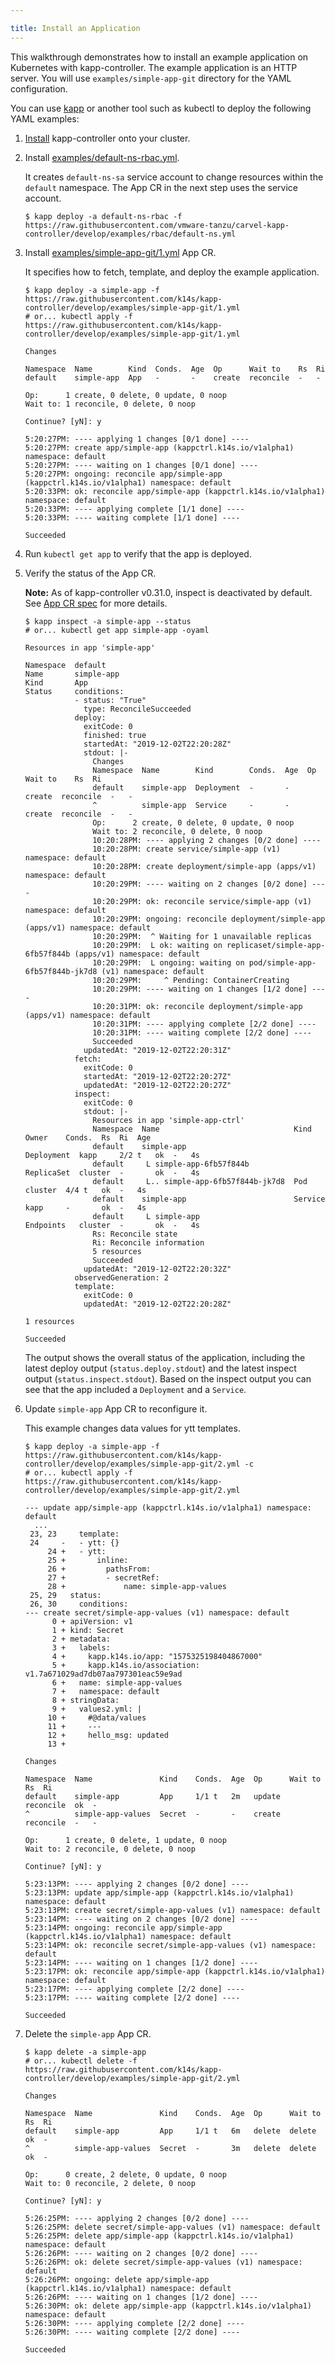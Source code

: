 ```yaml
---

title: Install an Application
---
```


This walkthrough demonstrates how to install an example application on Kubernetes with kapp-controller. The example application is an HTTP server. You will use `examples/simple-app-git` directory for the YAML configuration.

You can use [kapp](/kapp) or another tool such as kubectl to deploy the following YAML examples:

1. [Install](install.md) kapp-controller onto your cluster.

1. Install [examples/default-ns-rbac.yml](https://github.com/vmware-tanzu/carvel-kapp-controller/blob/develop/examples/rbac/default-ns.yml).

    It creates `default-ns-sa` service account to change resources within the `default` namespace. The App CR in the next step uses the service account.

    ```bash-plain
    $ kapp deploy -a default-ns-rbac -f https://raw.githubusercontent.com/vmware-tanzu/carvel-kapp-controller/develop/examples/rbac/default-ns.yml
    ```

1. Install [examples/simple-app-git/1.yml](https://github.com/vmware-tanzu/carvel-kapp-controller/blob/develop/examples/simple-app-git/1.yml) App CR.

    It specifies how to fetch, template, and deploy the example application.

    ```bash-plain
    $ kapp deploy -a simple-app -f https://raw.githubusercontent.com/k14s/kapp-controller/develop/examples/simple-app-git/1.yml
    # or... kubectl apply -f https://raw.githubusercontent.com/k14s/kapp-controller/develop/examples/simple-app-git/1.yml

    Changes

    Namespace  Name        Kind  Conds.  Age  Op      Wait to    Rs  Ri
    default    simple-app  App   -       -    create  reconcile  -   -

    Op:      1 create, 0 delete, 0 update, 0 noop
    Wait to: 1 reconcile, 0 delete, 0 noop

    Continue? [yN]: y

    5:20:27PM: ---- applying 1 changes [0/1 done] ----
    5:20:27PM: create app/simple-app (kappctrl.k14s.io/v1alpha1) namespace: default
    5:20:27PM: ---- waiting on 1 changes [0/1 done] ----
    5:20:27PM: ongoing: reconcile app/simple-app (kappctrl.k14s.io/v1alpha1) namespace: default
    5:20:33PM: ok: reconcile app/simple-app (kappctrl.k14s.io/v1alpha1) namespace: default
    5:20:33PM: ---- applying complete [1/1 done] ----
    5:20:33PM: ---- waiting complete [1/1 done] ----

    Succeeded
    ```

1. Run `kubectl get app` to verify that the app is deployed.

1. Verify the status of the App CR.

    **Note:** As of kapp-controller v0.31.0, inspect is deactivated by default. See [App CR spec](app-spec.md) for more details.

    ```bash-plain
    $ kapp inspect -a simple-app --status
    # or... kubectl get app simple-app -oyaml

    Resources in app 'simple-app'

    Namespace  default
    Name       simple-app
    Kind       App
    Status     conditions:
               - status: "True"
                 type: ReconcileSucceeded
               deploy:
                 exitCode: 0
                 finished: true
                 startedAt: "2019-12-02T22:20:28Z"
                 stdout: |-
                   Changes
                   Namespace  Name        Kind        Conds.  Age  Op      Wait to    Rs  Ri
                   default    simple-app  Deployment  -       -    create  reconcile  -   -
                   ^          simple-app  Service     -       -    create  reconcile  -   -
                   Op:      2 create, 0 delete, 0 update, 0 noop
                   Wait to: 2 reconcile, 0 delete, 0 noop
                   10:20:28PM: ---- applying 2 changes [0/2 done] ----
                   10:20:28PM: create service/simple-app (v1) namespace: default
                   10:20:28PM: create deployment/simple-app (apps/v1) namespace: default
                   10:20:29PM: ---- waiting on 2 changes [0/2 done] ----
                   10:20:29PM: ok: reconcile service/simple-app (v1) namespace: default
                   10:20:29PM: ongoing: reconcile deployment/simple-app (apps/v1) namespace: default
                   10:20:29PM:  ^ Waiting for 1 unavailable replicas
                   10:20:29PM:  L ok: waiting on replicaset/simple-app-6fb57f844b (apps/v1) namespace: default
                   10:20:29PM:  L ongoing: waiting on pod/simple-app-6fb57f844b-jk7d8 (v1) namespace: default
                   10:20:29PM:     ^ Pending: ContainerCreating
                   10:20:29PM: ---- waiting on 1 changes [1/2 done] ----
                   10:20:31PM: ok: reconcile deployment/simple-app (apps/v1) namespace: default
                   10:20:31PM: ---- applying complete [2/2 done] ----
                   10:20:31PM: ---- waiting complete [2/2 done] ----
                   Succeeded
                 updatedAt: "2019-12-02T22:20:31Z"
               fetch:
                 exitCode: 0
                 startedAt: "2019-12-02T22:20:27Z"
                 updatedAt: "2019-12-02T22:20:27Z"
               inspect:
                 exitCode: 0
                 stdout: |-
                   Resources in app 'simple-app-ctrl'
                   Namespace  Name                              Kind        Owner    Conds.  Rs  Ri  Age
                   default    simple-app                        Deployment  kapp     2/2 t   ok  -   4s
                   default     L simple-app-6fb57f844b          ReplicaSet  cluster  -       ok  -   4s
                   default     L.. simple-app-6fb57f844b-jk7d8  Pod         cluster  4/4 t   ok  -   4s
                   default    simple-app                        Service     kapp     -       ok  -   4s
                   default     L simple-app                     Endpoints   cluster  -       ok  -   4s
                   Rs: Reconcile state
                   Ri: Reconcile information
                   5 resources
                   Succeeded
                 updatedAt: "2019-12-02T22:20:32Z"
               observedGeneration: 2
               template:
                 exitCode: 0
                 updatedAt: "2019-12-02T22:20:28Z"

    1 resources

    Succeeded
    ```

    The output shows the overall status of the application, including the latest deploy output (`status.deploy.stdout`) and the latest inspect output (`status.inspect.stdout`). Based on the inspect output you can see that the app included a `Deployment` and a `Service`.

1. Update `simple-app` App CR to reconfigure it.

    This example changes data values for ytt templates.

    ```bash-plain
    $ kapp deploy -a simple-app -f https://raw.githubusercontent.com/k14s/kapp-controller/develop/examples/simple-app-git/2.yml -c
    # or... kubectl apply -f https://raw.githubusercontent.com/k14s/kapp-controller/develop/examples/simple-app-git/2.yml

    --- update app/simple-app (kappctrl.k14s.io/v1alpha1) namespace: default
      ...
     23, 23     template:
     24     -   - ytt: {}
         24 +   - ytt:
         25 +       inline:
         26 +         pathsFrom:
         27 +         - secretRef:
         28 +             name: simple-app-values
     25, 29   status:
     26, 30     conditions:
    --- create secret/simple-app-values (v1) namespace: default
          0 + apiVersion: v1
          1 + kind: Secret
          2 + metadata:
          3 +   labels:
          4 +     kapp.k14s.io/app: "1575325198404867000"
          5 +     kapp.k14s.io/association: v1.7a671029ad7db07aa797301eac59e9ad
          6 +   name: simple-app-values
          7 +   namespace: default
          8 + stringData:
          9 +   values2.yml: |
         10 +     #@data/values
         11 +     ---
         12 +     hello_msg: updated
         13 +

    Changes

    Namespace  Name               Kind    Conds.  Age  Op      Wait to    Rs  Ri
    default    simple-app         App     1/1 t   2m   update  reconcile  ok  -
    ^          simple-app-values  Secret  -       -    create  reconcile  -   -

    Op:      1 create, 0 delete, 1 update, 0 noop
    Wait to: 2 reconcile, 0 delete, 0 noop

    Continue? [yN]: y

    5:23:13PM: ---- applying 2 changes [0/2 done] ----
    5:23:13PM: update app/simple-app (kappctrl.k14s.io/v1alpha1) namespace: default
    5:23:13PM: create secret/simple-app-values (v1) namespace: default
    5:23:14PM: ---- waiting on 2 changes [0/2 done] ----
    5:23:14PM: ongoing: reconcile app/simple-app (kappctrl.k14s.io/v1alpha1) namespace: default
    5:23:14PM: ok: reconcile secret/simple-app-values (v1) namespace: default
    5:23:14PM: ---- waiting on 1 changes [1/2 done] ----
    5:23:17PM: ok: reconcile app/simple-app (kappctrl.k14s.io/v1alpha1) namespace: default
    5:23:17PM: ---- applying complete [2/2 done] ----
    5:23:17PM: ---- waiting complete [2/2 done] ----

    Succeeded
    ```

1. Delete the `simple-app` App CR.

    ```bash-plain
    $ kapp delete -a simple-app
    # or... kubectl delete -f https://raw.githubusercontent.com/k14s/kapp-controller/develop/examples/simple-app-git/2.yml

    Changes

    Namespace  Name               Kind    Conds.  Age  Op      Wait to  Rs  Ri
    default    simple-app         App     1/1 t   6m   delete  delete   ok  -
    ^          simple-app-values  Secret  -       3m   delete  delete   ok  -

    Op:      0 create, 2 delete, 0 update, 0 noop
    Wait to: 0 reconcile, 2 delete, 0 noop

    Continue? [yN]: y

    5:26:25PM: ---- applying 2 changes [0/2 done] ----
    5:26:25PM: delete secret/simple-app-values (v1) namespace: default
    5:26:25PM: delete app/simple-app (kappctrl.k14s.io/v1alpha1) namespace: default
    5:26:26PM: ---- waiting on 2 changes [0/2 done] ----
    5:26:26PM: ok: delete secret/simple-app-values (v1) namespace: default
    5:26:26PM: ongoing: delete app/simple-app (kappctrl.k14s.io/v1alpha1) namespace: default
    5:26:26PM: ---- waiting on 1 changes [1/2 done] ----
    5:26:30PM: ok: delete app/simple-app (kappctrl.k14s.io/v1alpha1) namespace: default
    5:26:30PM: ---- applying complete [2/2 done] ----
    5:26:30PM: ---- waiting complete [2/2 done] ----

    Succeeded
    ```
